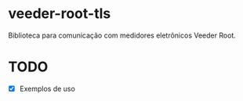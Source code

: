 # veeder-root-tls

Biblioteca para comunicação com medidores eletrônicos Veeder Root.

# TODO

- [x] Exemplos de uso
